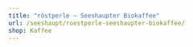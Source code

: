 ```yaml
---
title: "röstperle – Seeshaupter Biokaffee"
url: /seeshaupt/roestperle-seeshaupter-biokaffee/
shop: Kaffee
---
```

